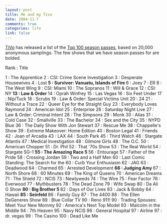```yaml
--- 
layout: post
title: Me and my Tivo
date: 2004-11-7
comments: true
categories: life
link: false
---
```

<a href="http://tivo.com" title="Tivo">TiVo</a> has released a list of the <a href="http://www.tivo.com/5.3.top100.asp" title="Top 100 season passes">Top 100 season passes</a>, based on 20,000 anonymous samplings. The few shows that we have season passes for are bolded.

Rank : Title


1 : The Apprentice
2 : CSI: Crime Scene Investigation
3 : Desperate Housewives
4 : Lost
<b>5 : Survivor: Vanuatu, Islands of Fire </b>
6 : Joey
7 : ER
8 : The West Wing
9 : CSI: Miami
10 : The Sopranos
11 : Will & Grace
12 : CSI: NY
<b>13 : Law & Order </b>
14 : Oprah Winfrey
15 : Las Vegas
16 : Six Feet Under
17 : Nip/Tuck
18 : Scrubs
19 : Law & Order: Special Victims Unit
20 : 24
21 : Without a Trace
22 : Queer Eye for the Straight Guy
23 : Everybody Loves Raymond
24 : American Idol
25 : Enterprise
26 : Saturday Night Live
27 : Law & Order: Criminal Intent
28 : The Simpsons
29 : Monk
30 : Alias
31 : Cold Case
32 : Smallville
33 : The Bachelor
34 : Sex and the City
35 : NYPD Blue
36 : The Daily Show With Jon Stewart
37 : Rescue Me
38 : Chappelle's Show
39 : Extreme Makeover: Home Edition
40 : Boston Legal
41 : Friends
42 : Joan of Arcadia
43 : LAX
44 : South Park
45 : Third Watch
46 : Stargate Atlantis
47 : Medical Investigation
48 : Gilmore Girls
48 : The O.C.
50 : American Chopper
51 : Dr. Phil
52 : That '70s Show
53 : The Real World
54 : Stargate SG-1
<b>55 : The Amazing Race 5 </b>
56 : Entourage
57 : Father of the Pride
58 : Crossing Jordan
59 : Two and a Half Men
60 : Last Comic Standing: The Search for the
60 : Curb Your Enthusiasm
62 : JAG
63 : Deadwood
64 : Charmed
65 : Arrested Development
<b>66 : Judging Amy </b>
67 : North Shore
68 : 60 Minutes
69 : The King of Queens
70 : American Dreams
71 : The Shield
72 : NCIS
73 : Newlyweds
74 : The Wire
75 : Fear Factor
76 : Everwood
77 : Mythbusters
78 : The Dead Zone
79 : Wife Swap
80 : Da Ali G Show
<b>80 : Big Brother 5 </b>
82 : Days of Our Lives
83 : Jack & Bobby
84 : Hawaii
<b>85 : Seinfeld </b>
86 : Family Guy
87 : The 4400
88 : The Ellen DeGeneres Show
89 : Blue Collar TV
90 : Reno 911!
90 : Trading Spouses: Meet Your New Mommy
92 : America's Next Top Model
93 : Malcolm in the Middle
94 : 7th Heaven
95 : Navy NCIS
96 : General Hospital
97 : Airline
97 : dr. vegas
99 : The Casino
100 : Dead Like Me
